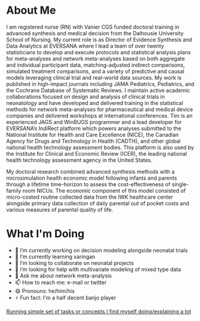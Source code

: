 <!--
**timdisher/timdisher** is a ✨ _special_ ✨ repository because its `README.md` (this file) appears on your GitHub profile.-->

# About Me

I am registered nurse (RN) with Vanier CGS funded doctoral training in advanced synthesis and medical decision from the Dalhousie University School of Nursing.
My current role is as Director of Evidence Synthesis and Data Analytics at EVERSANA where I lead a team of over twenty statisticians to develop and execute protocols and statistical analysis plans for meta-analyses and network meta-analyses based on both aggregate and individual participant data, matching-adjusted indirect comparisons, 
simulated treatment comparisons, and a variety of predictive and causal models leveraging clinical trial and real-world data sources. My work is published in high-impact
journals including JAMA Pediatrics, Pediatrics, and the Cochrane Database of Systematic Reviews. I maintain active academic collaborations focused on design and analysis of
clinical trials in neonatology and have developed and delivered training in the statistical methods for network meta-analyses for pharmaceutical and medical device companies
and delivered workshops at international conferences. Tim is an experienced JAGS and WinBUGS programmer and a lead developer for EVERSANA’s IndiRect platform which powers analyses
submitted to the National Institute for Health and Care Excellence (NICE), the Canadian Agency for Drugs and Technology in Health (CADTH), and other global national health
technology assessment bodies. This platform is also used by the Institute for Clinical and Economic Review (ICER), the leading national health technology assessment agency in the United States.

My doctoral research combined advanced synthesis methods with a microsimulation health economic model following infants and parents through a lifetime time-horizon to assess
the cost-effectiveness of single-family room NICUs. The economic component of this model consisted of micro-costed routine collected data from the IWK healthcare center 
alongside primary data collection of daily parental out of pocket costs and various measures of parental quality of life.


# What I'm Doing

- 🔭 I’m currently working on decision modeling alongside neonatal trials
- 🌱 I’m currently learning xaringan
- 👯 I’m looking to collaborate on neonatal projects
- 🤔 I’m looking for help with multivariate modeling of mixed type data
- 💬 Ask me about network meta-analysis
- 📫 How to reach me: e-mail or twitter
- 😄 Pronouns: he/him/his
- ⚡ Fun fact: I'm a half decent banjo player

[Running simple set of tasks or concepts I find myself doing/explaining a lot](https://timdisher.github.io/commonTasks)
